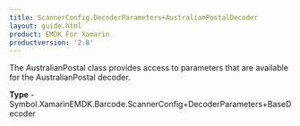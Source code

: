 ```yaml
---
title: ScannerConfig.DecoderParameters+AustralianPostalDecoder
layout: guide.html
product: EMDK For Xamarin 
productversion: '2.8' 
---
```

The AustralianPostal class provides access to parameters that are available for the AustralianPostal decoder.

**Type** - Symbol.XamarinEMDK.Barcode.ScannerConfig+DecoderParameters+BaseDecoder

